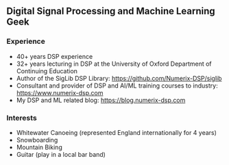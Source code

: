 ## Digital Signal Processing and Machine Learning Geek

### Experience

 - 40+ years DSP experience
 - 32+ years lecturing in DSP at the University of Oxford Department of Continuing Education
 - Author of the SigLib DSP Library: https://github.com/Numerix-DSP/siglib
 - Consultant and provider of DSP and AI/ML training courses to industry: https://www.numerix-dsp.com
 - My DSP and ML related blog: https://blog.numerix-dsp.com

### Interests

 - Whitewater Canoeing (represented England internationally for 4 years)
 - Snowboarding
 - Mountain Biking
 - Guitar (play in a local bar band)
